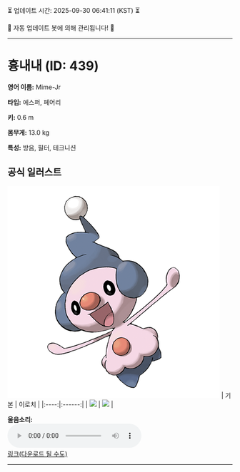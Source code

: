 
⏳ 업데이트 시간: 2025-09-30 06:41:11 (KST) ⏳

🤖 자동 업데이트 봇에 의해 관리됩니다! 🤖

---

# 흉내내 (ID: 439)
**영어 이름:** Mime-Jr

**타입:** 에스퍼, 페어리

**키:** 0.6 m

**몸무게:** 13.0 kg

**특성:** 방음, 필터, 테크니션

## 공식 일러스트
![](https://raw.githubusercontent.com/PokeAPI/sprites/master/sprites/pokemon/other/official-artwork/439.png)
| 기본 | 이로치 |
|:----:|:------:|
| <img src="https://raw.githubusercontent.com/PokeAPI/sprites/master/sprites/pokemon/439.png" width="200"> | <img src="https://raw.githubusercontent.com/PokeAPI/sprites/master/sprites/pokemon/shiny/439.png" width="200"> |

**울음소리:**<br><audio controls src="https://raw.githubusercontent.com/PokeAPI/cries/main/cries/pokemon/latest/439.ogg"></audio><br> [링크(다운로드 될 수도)](https://raw.githubusercontent.com/PokeAPI/cries/main/cries/pokemon/latest/439.ogg)


---

